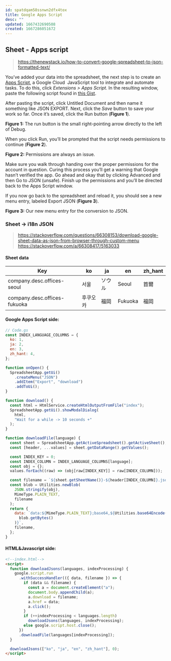 ```yaml
---
id: spatdqam58ssnwn2dfx4tox
title: Google Apps Script
desc: ""
updated: 1667432690508
created: 1667286051672
---
```


## Sheet - Apps script

> https://thenewstack.io/how-to-convert-google-spreadsheet-to-json-formatted-text/

You’ve added your data into the spreadsheet, the next step is to create an [Apps Script](https://developers.google.com/apps-script), a Google Cloud  JavaScript tool to integrate and automate tasks. To do this, click _Extensions > Apps Script_. In the resulting window, paste the following script found in [this Gist](https://gist.githubusercontent.com/pamelafox/1878143/raw/6c23f71231ce1fa09be2d515f317ffe70e4b19aa/exportjson.js).

After pasting the script, click Untitled Document and then name it something like JSON EXPORT. Next, click the _Save_ button to save your work so far. Once it’s saved, click the Run button (**Figure 1**).

**Figure 1:** The run button is the small right-pointing arrow directly to the left of Debug.

When you click Run, you’ll be prompted that the script needs permissions to continue (**Figure 2**).

**Figure 2:** Permissions are always an issue.

Make sure you walk through handing over the proper permissions for the account in question. Curing this process you’ll get a warning that Google hasn’t verified the app. Go ahead and okay that by clicking Advanced and then Go to JSON (unsafe). Finish up the permissions and you’ll be directed back to the Apps Script window.

If you now go back to the spreadsheet and reload it, you should see a new menu entry, labeled Export JSON (**Figure 3**).

**Figure 3:** Our new menu entry for the conversion to JSON.

### Sheet -> i18n JSON

> https://stackoverflow.com/questions/66308153/download-google-sheet-data-as-json-from-browser-through-custom-menu  
> https://stackoverflow.com/a/66308417/5163033

#### Sheet data

| Key                          | ko       | ja     | en      | zh_hant |
| ---------------------------- | -------- | ------ | ------- | ------- |
| company.desc.offices-seoul   | 서울     | ソウル | Seoul   | 首爾    |
| company.desc.offices-fukuoka | 후쿠오카 | 福岡   | Fukuoka | 福岡    |

#### Google Apps Script side:

```js
// Code.gs
const INDEX_LANGUAGE_COLUMNS = {
  ko: 1,
  ja: 2,
  en: 3,
  zh_hant: 4,
};

function onOpen() {
  SpreadsheetApp.getUi()
    .createMenu("JSON")
    .addItem("Export", "download")
    .addToUi();
}

function download() {
  const html = HtmlService.createHtmlOutputFromFile("index");
  SpreadsheetApp.getUi().showModalDialog(
    html,
    "Wait for a while -> 10 seconds +"
  );
}

function downloadFile(language) {
  const sheet = SpreadsheetApp.getActiveSpreadsheet().getActiveSheet();
  const [header, ...values] = sheet.getDataRange().getValues();

  const INDEX_KEY = 0;
  const INDEX_COLUMN = INDEX_LANGUAGE_COLUMNS[language];
  const obj = {};
  values.forEach((raw) => (obj[raw[INDEX_KEY]] = raw[INDEX_COLUMN]));

  const filename = `${sheet.getSheetName()}-${header[INDEX_COLUMN]}.json`;
  const blob = Utilities.newBlob(
    JSON.stringify(obj),
    MimeType.PLAIN_TEXT,
    filename
  );
  return {
    data: `data:${MimeType.PLAIN_TEXT};base64,${Utilities.base64Encode(
      blob.getBytes()
    )}`,
    filename,
  };
}
```

#### HTML&Javascript side:

```html
<!--index.html-->
<script>
  function downloadJsons(languages, indexProcessing) {
    google.script.run
      .withSuccessHandler(({ data, filename }) => {
        if (data && filename) {
          const a = document.createElement("a");
          document.body.appendChild(a);
          a.download = filename;
          a.href = data;
          a.click();
        }
        if (++indexProcessing < languages.length)
          downloadJsons(languages, indexProcessing);
        else google.script.host.close();
      })
      .downloadFile(languages[indexProcessing]);
  }

  downloadJsons(["ko", "ja", "en", "zh_hant"], 0);
</script>
```
